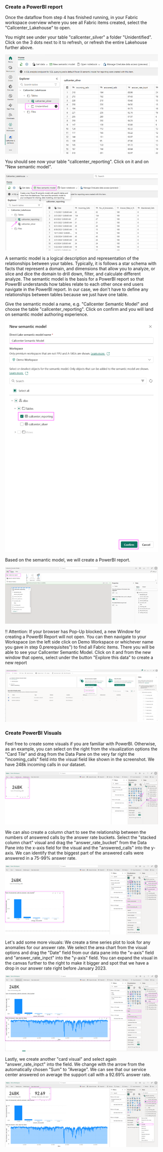 ### Create a PowerBI report 

Once the dataflow from step 4 has finished running, in your Fabric workspace overview where you see all Fabric items created, select the "Callcenter_Lakehouse" to open.

You might see under your table "callcenter_silver" a folder "Unidentified". Click on the 3 dots next to it to refresh, or refresh the entire Lakehouse further above.

![alt text](media/10PBI1.png)


You should see now your table "callcenter_reporting". Click on it and on "New semantic model".

![alt text](media/10PBI1a.png)


A semantic model is a logical description and representation of the relationships between your tables. Typically, it is follows a star schema with facts that represent a domain, and dimensions that allow you to analyze, or slice and dice the domain to drill down, filter, and calculate different analyze. The semantic model is the basis for a PowerBI report so that PowerBI understands how tables relate to each other once end users navigate in the PowerBI report. In our case, we don't have to define any relationships between tables because we just have one table. 

Give the semantic model a name, e.g. "Callcenter Semantic Model" and choose the table "callcenter_reporting". Click on confirm and you will land on semantic model authoring experience.  

![alt text](media/10PBI3.png)


Based on the semantic model, we will create a PowerBI report.

![alt text](media/10PBI4b.png)



!! Attention: If your browser has Pop-Up blocked, a new Window for creating a PowerBI Report will not open. You can then navigate to your Workspace (on the left side click on Demo Workspace or whichever name you gave in step 0.prerequisites") to find all Fabric items. There you will be able to see your Callcenter Semantic Model. Click on it and from the new window that opens, select under the button "Explore this data" to create a new report

![alt text](media/10PBI4.png)


### Create PowerBI Visuals

Feel free to create some visuals if you are familiar with PowerBI. Otherwise, as an example, you can select on the right from the visualization options the "Card Tile" and drag from the Data Pane on the very far right the "incoming_calls" field into the visual field like shown in the screenshot. We have 248k incoming calls in our dataset.

![alt text](media/10PBI5.png)


We can also create a column chart to see the relationship between the numbers of answered calls by the answer rate buckets. Select the "stacked column chart" visual and drag the "answer_rate_bucket" from the Data Pane into the x-axis field for the visual and the "answered_calls" into the y-axis. We can identify that the biggest part of the answered calls were answered in a 75-99% answer rate.

![alt text](media/10PBI6.png)

Let's add some more visuals: 
We create a time series plot to look for any anomalies for our answer rate. We select the area chart from the visual options and drag the "Date" field from our data pane into the "x-axis" field and "answer_rate_inpct" into the "y-axis" field. You can expand the visual in the canvas further to the right to make it bigger and spot that we have a drop in our answer rate right before January 2023.

![alt text](media/10PBI7.png)


Lastly, we create another "card visual" and select again "answer_rate_inpct" into the field. We change with the arrow from the automatically chosen "Sum" to "Average". We can see that our service center answered on average the support call with a 92.69% answer rate.

![alt text](media/10PBI8.png)
